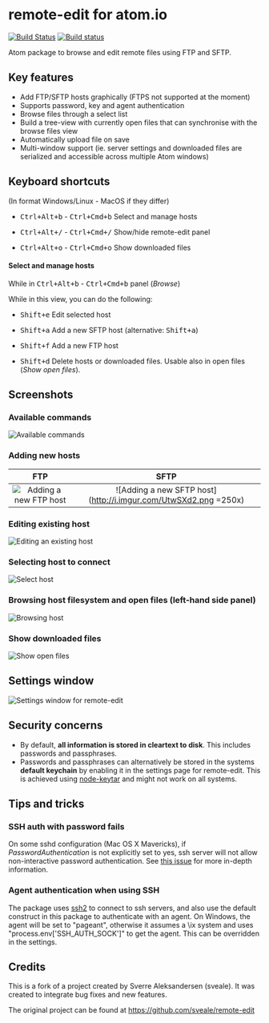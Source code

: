 # remote-edit for atom.io

[![Build Status](https://travis-ci.org/sveale/remote-edit.svg?branch=master)](https://travis-ci.org/sveale/remote-edit)
[![Build status](https://ci.appveyor.com/api/projects/status/i1swrbog9vdk29uk)](https://ci.appveyor.com/project/SverreAleksandersen/remote-edit)


Atom package to browse and edit remote files using FTP and SFTP.


## Key features

*   Add FTP/SFTP hosts graphically (FTPS not supported at the moment)
*   Supports password, key and agent authentication
*   Browse files through a select list
*   Build a tree-view with currently open files that can synchronise with the
    browse files view
*   Automatically upload file on save
*   Multi-window support (ie. server settings and downloaded files are serialized
    and accessible across multiple Atom windows)


## Keyboard shortcuts

(In format Windows/Linux - MacOS if they differ)

-   <kbd>Ctrl+Alt+b</kbd> - <kbd>Ctrl+Cmd+b</kbd> Select and manage hosts

-   <kbd>Ctrl+Alt+/</kbd> - <kbd>Ctrl+Cmd+/</kbd> Show/hide remote-edit panel

-   <kbd>Ctrl+Alt+o</kbd> - <kbd>Ctrl+Cmd+o</kbd> Show downloaded files


#### Select and manage hosts

While in <kbd>Ctrl+Alt+b</kbd> - <kbd>Ctrl+Cmd+b</kbd> panel (_Browse_)

While in this view, you can do the following:

-   <kbd>Shift+e</kbd> Edit selected host

-   <kbd>Shift+a</kbd> Add a new SFTP host (alternative: <kbd>Shift+a</kbd>)

-   <kbd>Shift+f</kbd> Add a new FTP host

-   <kbd>Shift+d</kbd> Delete hosts or downloaded files. Usable also in open files (_Show open files_).


## Screenshots <!-- https://imgur.com/a/Czx5z -->

### Available commands
![Available commands](http://i.imgur.com/tXLC5Nl.png)

### Adding new hosts
FTP                        |  SFTP
:-------------------------:|:-------------------------:
![Adding a new FTP host](http://i.imgur.com/hpIMGUA.png) | ![Adding a new SFTP host](http://i.imgur.com/UtwSXd2.png =250x)


### Editing existing host
![Editing an existing host](http://i.imgur.com/LPGTQzw.png)

### Selecting host to connect
![Select host](http://i.imgur.com/UVct73u.png)

### Browsing host filesystem and open files (left-hand side panel)
![Browsing host](http://i.imgur.com/wRk7QMf.png)

### Show downloaded files
![Show open files](http://i.imgur.com/jcanLYf.png)


## Settings window
![Settings window for remote-edit](http://i.imgur.com/zGTDgF0.png)


## Security concerns
 * By default, __all information is stored in cleartext to disk__. This includes passwords and passphrases.
 * Passwords and passphrases can alternatively be stored in the systems __default keychain__ by enabling it in the settings page for remote-edit. This is achieved using [node-keytar](https://github.com/atom/node-keytar) and might not work on all systems.

## Tips and tricks

### SSH auth with password fails

On some sshd configuration (Mac OS X Mavericks), if _PasswordAuthentication_ is not explicitly set to yes, ssh server will not allow non-interactive password authentication. See [this issue](https://github.com/mscdex/ssh2/issues/154) for more in-depth information.

### Agent authentication when using SSH

The package uses [ssh2](https://github.com/mscdex/ssh2) to connect to ssh servers, and also use the default construct in this package to authenticate with an agent.
On Windows, the agent will be set to "pageant", otherwise it assumes a \ix system and uses "process.env['SSH_AUTH_SOCK']" to get the agent.
This can be overridden in the settings.


## Credits
This is a fork of a project created by Sverre Aleksandersen (sveale). It was
created to integrate bug fixes and new features.

The original project can be found at https://github.com/sveale/remote-edit
